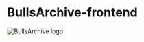 # BullsArchive-frontend
![BullsArchive logo](https://github.com/RobinSardja/BullsArchive-frontend/blob/main/image.jpg?raw=true)
